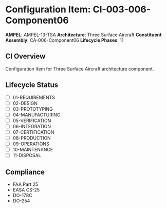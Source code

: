 # Configuration Item: CI-003-006-Component06

**AMPEL**: AMPEL-13-TSA
**Architecture**: Three Surface Aircraft
**Constituent Assembly**: CA-006-Component06
**Lifecycle Phases**: 11

## CI Overview
Configuration Item for Three Surface Aircraft architecture component.

## Lifecycle Status
- [ ] 01-REQUIREMENTS
- [ ] 02-DESIGN
- [ ] 03-PROTOTYPING
- [ ] 04-MANUFACTURING
- [ ] 05-VERIFICATION
- [ ] 06-INTEGRATION
- [ ] 07-CERTIFICATION
- [ ] 08-PRODUCTION
- [ ] 09-OPERATIONS
- [ ] 10-MAINTENANCE
- [ ] 11-DISPOSAL

## Compliance
- FAA Part 25
- EASA CS-25
- DO-178C
- DO-254
